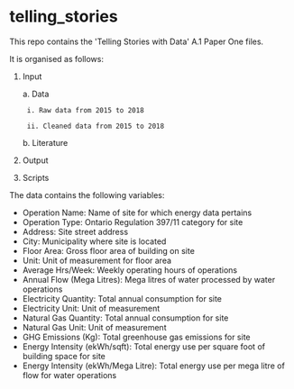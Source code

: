 # telling_stories
This repo contains the 'Telling Stories with Data' A.1 Paper One files. 

It is organised as follows:

1. Input

	a. Data
	
		i. Raw data from 2015 to 2018
		
		ii. Cleaned data from 2015 to 2018
		
	b. Literature
	
2. Output

4. Scripts

The data contains the following variables:

- Operation Name: Name of site for which energy data pertains
- Operation Type: Ontario Regulation 397/11 category for site
- Address: Site street address
- City: Municipality where site is located
- Floor Area: Gross floor area of building on site
- Unit:	Unit of measurement for floor area
- Average Hrs/Week: Weekly operating hours of operations
- Annual Flow (Mega Litres): Mega litres of water processed by water operations
- Electricity Quantity:	Total annual consumption for site
- Electricity Unit: Unit of measurement
- Natural Gas Quantity:	Total annual consumption for site
- Natural Gas Unit: Unit of measurement
- GHG Emissions (Kg): Total greenhouse gas emissions for site
- Energy Intensity (ekWh/sqft): Total energy use per square foot of building space for site
- Energy Intensity (ekWh/Mega Litre): Total energy use per mega litre of flow for water operations
